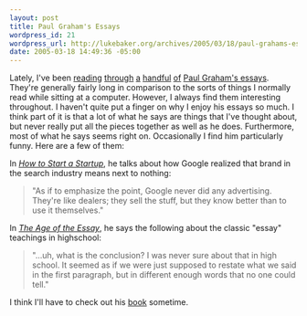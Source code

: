 ```yaml
---
layout: post
title: Paul Graham's Essays
wordpress_id: 21
wordpress_url: http://lukebaker.org/archives/2005/03/18/paul-grahams-essays/
date: 2005-03-18 14:49:36 -05:00
---
```

Lately, I've been <a href="http://paulgraham.com/college.html">reading</a> <a href="http://paulgraham.com/hs.html">through</a> <a href="http://paulgraham.com/venturecapital.html">a</a> <a href="http://paulgraham.com/bubble.html">handful</a> <a href="http://paulgraham.com/pypar.html">of</a> <a href="http://paulgraham.com/articles.html">Paul Graham's essays</a>.  They're generally fairly long in comparison to the sorts of things I normally read while sitting at a computer.  However, I always find them interesting throughout.  I haven't quite put a finger on why I enjoy his essays so much.  I think part of it is that a lot of what he says are things that I've thought about, but never really put all the pieces together as well as he does.  Furthermore, most of what he says seems right on.  Occasionally I find him particularly funny.  Here are a few of them:

In <a href="http://paulgraham.com/start.html"><em>How to Start a Startup</em></a>, he talks about how Google realized that brand in the search industry means next to nothing:
<blockquote>"As if to emphasize the point, Google never did any advertising. They're like dealers; they sell the stuff, but they know better than to use it themselves."</blockquote>

In <a href="http://paulgraham.com/essay.html"><em>The Age of the Essay</em></a>, he says the following about the classic "essay" teachings in highschool:
<blockquote>"...uh, what is the conclusion? I was never sure about that in high school. It seemed as if we were just supposed to restate what we said in the first paragraph, but in different enough words that no one could tell."</blockquote>

I think I'll have to check out his <a href="http://paulgraham.com/hackpaint.html">book</a> sometime.
